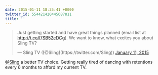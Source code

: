 ```yaml
---
date: 2015-01-11 18:35:41 +0000
twitter_id: 554421420445687811
title: ''
---
```


<blockquote class="twitter-tweet"><p lang="en" dir="ltr">Just getting started and have great things planned (email list at <a href="http://t.co/l7SB52cDCg">http://t.co/l7SB52cDCg</a>). We want to know, what excites you about Sling TV?</p>&mdash; Sling TV ([@Sling](https://twitter.com/Sling)) <a href="https://twitter.com/Sling/status/554418490955034624?ref_src=twsrc%5Etfw">January 11, 2015</a></blockquote>
<script async src="https://platform.twitter.com/widgets.js" charset="utf-8"></script>

[@Sling](https://twitter.com/Sling) a better TV choice. Getting really tired of dancing with retentions every 6 months to afford my current TV.
